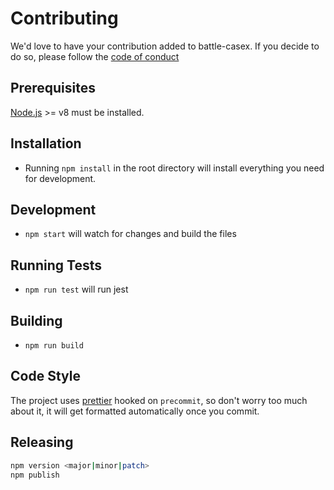 # Contributing

We'd love to have your contribution added to battle-casex. If you decide to do so, please follow the
[code of conduct](CODE_OF_CONDUCT.md)

## Prerequisites

[Node.js](http://nodejs.org/) >= v8 must be installed.

## Installation

- Running `npm install` in the root directory will install everything you need for development.

## Development

- `npm start` will watch for changes and build the files

## Running Tests

- `npm run test` will run jest

## Building

- `npm run build`

## Code Style

The project uses [prettier](https://github.com/prettier/prettier) hooked on `precommit`, so don't worry too much about it,
it will get formatted automatically once you commit.

## Releasing

```sh
npm version <major|minor|patch>
npm publish
```

